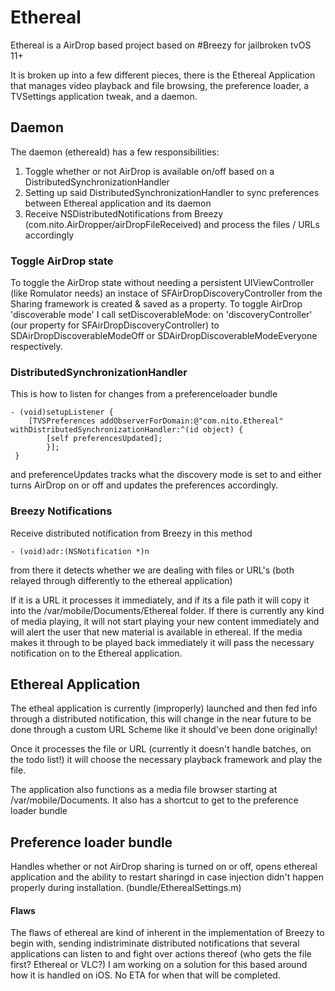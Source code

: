 # Ethereal

Ethereal is a AirDrop based project based on #Breezy for jailbroken tvOS 11+

It is broken up into a few different pieces, there is the Ethereal Application that manages video playback and file browsing, the preference loader, a TVSettings application tweak, and a daemon.

## Daemon

The daemon (ethereald) has a few responsibilities:

1. Toggle whether or not AirDrop is available on/off based on a DistributedSynchronizationHandler
2. Setting up said DistributedSynchronizationHandler to sync preferences between Ethereal application and its daemon
3. Receive NSDistributedNotifications from Breezy (com.nito.AirDropper/airDropFileReceived) and process the files / URLs accordingly

### Toggle AirDrop state 

To toggle the AirDrop state without needing a persistent UIViewController (like Romulator needs) an instace of SFAirDropDiscoveryController from the Sharing framework is created & saved as a property. To toggle AirDrop 'discoverable mode' I call setDiscoverableMode: on 'discoveryController' (our property for SFAirDropDiscoveryController) to SDAirDropDiscoverableModeOff or SDAirDropDiscoverableModeEveryone respectively.

### DistributedSynchronizationHandler

This is how to listen for changes from a preferenceloader bundle

    - (void)setupListener {
        [TVSPreferences addObserverForDomain:@"com.nito.Ethereal" withDistributedSynchronizationHandler:^(id object) {
            [self preferencesUpdated];
            }];
     }

and preferenceUpdates tracks what the discovery mode is set to and either turns AirDrop on or off and updates the preferences accordingly.

### Breezy Notifications

Receive distributed notification from Breezy in this method

    - (void)adr:(NSNotification *)n
    
from there it detects whether we are dealing with files or URL's (both relayed through differently to the ethereal application)

If it is a URL it processes it immediately, and if its a file path it will copy it into the /var/mobile/Documents/Ethereal folder. If there is currently any kind of media playing, it will not start playing your new content immediately and will alert the user that new material is available in ethereal. If the media makes it through to be played back immediately it will pass the necessary notification on to the Ethereal application.

## Ethereal Application

The etheal application is currently (improperly) launched and then fed info through a distributed notification, this will change in the near future to be done through a custom URL Scheme like it should've been done originally!

Once it processes the file or URL (currently it doesn't handle batches, on the todo list!) it will choose the necessary playback framework and play the file.

The application also functions as a media file browser starting at /var/mobile/Documents. It also has a shortcut to get to the preference loader bundle

## Preference loader bundle

Handles whether or not AirDrop sharing is turned on or off, opens ethereal application and the ability to restart sharingd in case injection didn't happen properly during installation. (bundle/EtherealSettings.m)

#### Flaws

The flaws of ethereal are kind of inherent in the implementation of Breezy to begin with, sending indistriminate distributed notifications that several applications can listen to and fight over actions thereof (who gets the file first? Ethereal or VLC?) I am working on a solution for this based around how it is handled on iOS. No ETA for when that will be completed.

